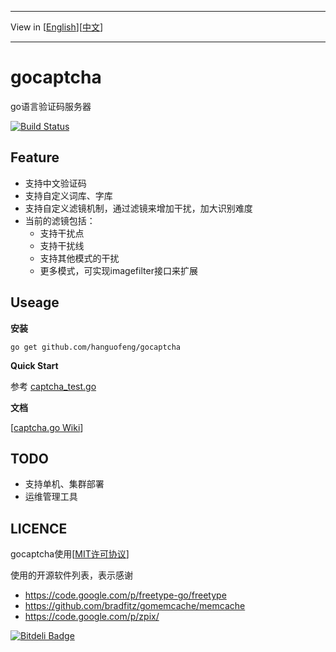 ***
View in [[English](README-en.md)][[中文](README.md)]
***
# gocaptcha
go语言验证码服务器

[![Build Status](https://travis-ci.org/hanguofeng/gocaptcha.png?branch=master)](https://travis-ci.org/hanguofeng/gocaptcha)

Feature
-------
* 支持中文验证码
* 支持自定义词库、字库
* 支持自定义滤镜机制，通过滤镜来增加干扰，加大识别难度
* 当前的滤镜包括：
	* 支持干扰点
	* 支持干扰线
	* 支持其他模式的干扰
	* 更多模式，可实现imagefilter接口来扩展

Useage
------
**安装**

	go get github.com/hanguofeng/gocaptcha

**Quick Start**

参考 [captcha_test.go](captcha_test.go)

**文档**

[[captcha.go Wiki](https://github.com/hanguofeng/gocaptcha/wiki)]

TODO
----
* 支持单机、集群部署
* 运维管理工具

LICENCE
-------
gocaptcha使用[[MIT许可协议](LICENSE)]


使用的开源软件列表，表示感谢
* https://code.google.com/p/freetype-go/freetype
* https://github.com/bradfitz/gomemcache/memcache
* https://code.google.com/p/zpix/


[![Bitdeli Badge](https://d2weczhvl823v0.cloudfront.net/hanguofeng/gocaptcha/trend.png)](https://bitdeli.com/free "Bitdeli Badge")

